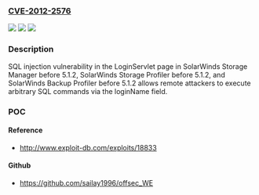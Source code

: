 ### [CVE-2012-2576](https://cve.mitre.org/cgi-bin/cvename.cgi?name=CVE-2012-2576)
![](https://img.shields.io/static/v1?label=Product&message=n%2Fa&color=blue)
![](https://img.shields.io/static/v1?label=Version&message=n%2Fa&color=blue)
![](https://img.shields.io/static/v1?label=Vulnerability&message=n%2Fa&color=brighgreen)

### Description

SQL injection vulnerability in the LoginServlet page in SolarWinds Storage Manager before 5.1.2, SolarWinds Storage Profiler before 5.1.2, and SolarWinds Backup Profiler before 5.1.2 allows remote attackers to execute arbitrary SQL commands via the loginName field.

### POC

#### Reference
- http://www.exploit-db.com/exploits/18833

#### Github
- https://github.com/sailay1996/offsec_WE

